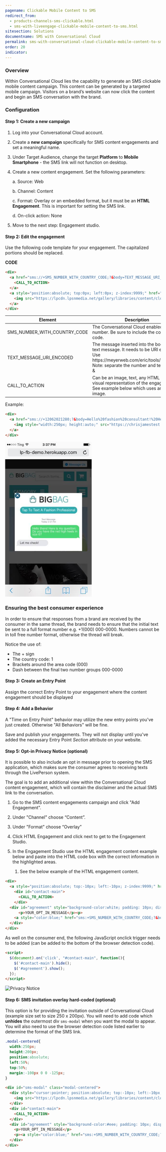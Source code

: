```yaml
---
pagename: Clickable Mobile Content to SMS
redirect_from:
  - products-channels-sms-clickable.html
  - sms-with-liveengage-clickable-mobile-content-to-sms.html
sitesection: Solutions
documentname: SMS with Conversational Cloud
permalink: sms-with-conversational-cloud-clickable-mobile-content-to-sms.html
order: 20
indicator:
---
```


### Overview

Within Conversational Cloud lies the capability to generate an SMS clickable mobile content campaign. This content can be generated by a targeted mobile campaign. Visitors on a brand’s website can now click the content and begin an SMS conversation with the brand.

### Configuration

#### Step 1: Create a new campaign

1. Log into your Conversational Cloud account.

2. Create a **new campaign** specifically for SMS content engagements and set a meaningful name.

3. Under Target Audience, change the target **Platform** to **Mobile Smartphone** - the SMS link will not function on desktop.

4. Create a new content engagement. Set the following parameters:

    a. Source: Web

    b. Channel: Content

    c. Format: Overlay or an embedded format, but it must be an **HTML Engagement**. This is important for setting the SMS link.

    d. On-click action: None

5. Move to the next step: Engagement studio.

#### Step 2: Edit the engagement

Use the following code template for your engagement. The capitalized portions should be replaced.

**CODE**

```html
<div>
  <a href="sms://+SMS_NUMBER_WITH_COUNTRY_CODE;?&body=TEXT_MESSAGE_URI_ENCODED" data-LP-event="click">
    <CALL_TO_ACTION>
  </a>
  <a style="position:absolute; top:0px; left:0px; z-index:9999;" href="#" data-LP-event="close">
    <img src="https://lpcdn.lpsnmedia.net/gallery/libraries/content/close_icons/blue_white.png" alt="">
  </a>
</div>
```

<table>
<thead>
  <tr>
    <th>Element</th>
    <th>Description</th>
  </tr>
</thead>
<tbody>
  <tr>
    <td>SMS_NUMBER_WITH_COUNTRY_CODE</td>
    <td>The Conversational Cloud enabled SMS number. Be sure to include the country code.</td>
  </tr>
  <tr>
    <td>TEXT_MESSAGE_URI_ENCODED</td>
    <td>The message inserted into the body of the text message. It needs to be URI encoded. Use https://meyerweb.com/eric/tools/dencoder/<br>
    Note: separate the number and text with: ;?&</td>

  </tr>
  <tr>
    <td>CALL_TO_ACTION</td>
    <td>Can be an image, text, any HTML that is the visual representation of the engagement. See example below which uses an overlay image.</td>
  </tr>
</tbody>
</table>

Example:

```html
<div>
  <a href="sms://+12062021280;?&body=Hello%20fashion%20consultant!%20Here%20is%20my%20question%3A%20">
    <img style="width:250px; height:auto;" src="https://chrisjamestest.neocities.org/img/bigbag-clicktomessage.png" alt="">
  </a>
</div>
```

![Clickable SMS](img/clickablesms.png)

### Ensuring the best consumer experience

In order to ensure that responses from a brand are received by the consumer in the same thread, the brand needs to ensure that the initial text be sent to a full format number e.g. +1(000) 000-0000. Numbers cannot be in toll free number format, otherwise the thread will break.

Notice the use of:

* The + sign
* The country code: 1
* Brackets around the area code (000)
* Dash between the final two number groups 000-0000

#### Step 3: Create an Entry Point

Assign the correct Entry Point to your engagement where the content engagement should be displayed

#### Step 4: Add a Behavior

A "Time on Entry Point" behavior may utilize the new entry points you've just created. Otherwise "All Behaviors" will be fine.

Save and publish your engagements. They will not display until you've added the necessary Entry Point *Section* attribute on your website.

#### Step 5: Opt-in Privacy Notice (optional)

It is possible to also include an opt in message prior to opening the SMS application, which makes sure the consumer agrees to receiving texts through the LivePerson system.

The goal is to add an additional view within the Conversational Cloud content engagement, which will contain the disclaimer and the actual SMS link to the conversation.

1. Go to the SMS content engagements campaign and click "Add Engagement".

2. Under "Channel" choose “Content”.

3. Under "Format" choose “Overlay”

4. Click HTML Engagement and click next to get to the Engagement Studio.

5. In the Engagement Studio use the HTML engagement content example below and paste into the HTML code box with the correct information in the highlighted areas.

    1.  See the below example of the HTML engagement content.

```html
<div>
  <a style="position:absolute; top:-10px; left:-10px; z-index:9999;" href="#" data-LP-event="close"><img src="https://lpcdn.lpsnmedia.net/gallery/libraries/content/close_icons/blue_white.png" alt=""></a>
    <div id="contact-main">
      <CALL_TO_ACTION>
    </div>
  <div id="agreement" style="background-color:white; padding: 10px; display:none; width:250px;">
      <p>YOUR_OPT_IN_MESSAGE</p><p>
    <a style="color:blue;" href="sms:+SMS_NUMBER_WITH_COUNTRY_CODE;?&body=TEXT_MESSAGE_URI_ENCODED">I Agree ›</a></p>
  </div>
</div>
```
As well on the consumer end, the following JavaScript onclick trigger needs to be added (can be added to the bottom of the browser detection code).

```html
<script>
  $(document).on('click', "#contact-main", function(){
    $('#contact-main').hide();
    $('#agreement').show();
  });
</script>
```

![Privacy Notice](img/clickable2.png)

#### Step 6: SMS invitation overlay hard-coded (optional)

This option is for providing the invitation outside of Conversational Cloud (example size set to size 250 x 200px). You will need to add code which **unhides** the outermost div `sms-modal` when you want the modal to appear. You will also need to use the browser detection code listed earlier to determine the format of the SMS link.

```css
.modal-centered{
  width:250px;
  height:200px;
  position:absolute;
  left:50%;
  top:50%;
  margin:-100px 0 0 -125px;
}
```

```html
<div id="sms-modal" class="modal-centered">
  <div style="cursor:pointer; position:absolute; top:-10px; left:-10px; z-index:9999;" onclick="$('#sms-modal').hide();">
    <img src="https://lpcdn.lpsnmedia.net/gallery/libraries/content/close_icons/blue_white.png" alt="">
  </div>
  <div id="contact-main">
    <CALL_TO_ACTION>
  </div>
  <div id="agreement" style="background-color:#eee; padding: 10px; display:none; width:100%; height:100%;">
    <p>YOUR_OPT_IN_MESSAGE</p>
    <p><a style="color:blue;" href="sms:+SMS_NUMBER_WITH_COUNTRY_CODE;?&body=TEXT_MESSAGE_URI_ENCODED">I Agree ›</a></p>
  </div>
</div>
```